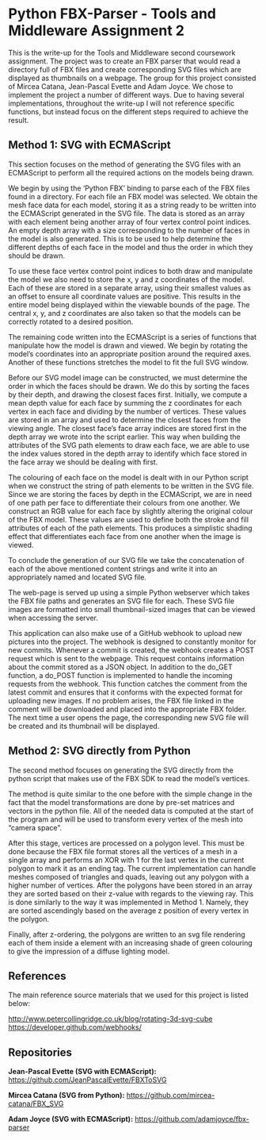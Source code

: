<h1>Python FBX-Parser - Tools and Middleware Assignment 2</h1>
 
This is the write-up for the Tools and Middleware second coursework assignment.  The project was to create an FBX parser that would read a directory full of FBX files and create corresponding SVG files which are displayed as thumbnails on a webpage.  The group for this project consisted of Mircea Catana, Jean-Pascal Evette and Adam Joyce.  We chose to implement the project a number of different ways.  Due to having several implementations, throughout the write-up I will not reference specific functions, but instead focus on the different steps required to achieve the result.

<h2>Method 1: SVG with ECMAScript</h2>

This section focuses on the method of generating the SVG files with an ECMAScript to perform all the required actions on the models being drawn. 
 
We begin by using the ‘Python FBX’ binding to parse each of the FBX files found in a directory.  For each file an FBX model was selected.  We obtain the mesh face data for each model, storing it as a string ready to be written into the ECMAScript generated in the SVG file.  The data is stored as an array with each element being another array of four vertex control point indices.  An empty depth array with a size corresponding to the number of faces in the model is also generated.  This is to be used to help determine the different depths of each face in the model and thus the order in which they should be drawn.
 
To use these face vertex control point indices to both draw and manipulate the model we also need to store the x, y and z coordinates of the model.  Each of these are stored in a separate array, using their smallest values as an offset to ensure all coordinate values are positive.  This results in the entire model being displayed within the viewable bounds of the page.  The central x, y, and z coordinates are also taken so that the models can be correctly rotated to a desired position.
 
The remaining code written into the ECMAScript is a series of functions that manipulate how the model is drawn and viewed.  We begin by rotating the model’s coordinates into an appropriate position around the required axes.  Another of these functions stretches the model to fit the full SVG window.
 
Before our SVG model image can be constructed, we must determine the order in which the faces should be drawn.  We do this by sorting the faces by their depth, and drawing the closest faces first.  Initially, we compute a mean depth value for each face by summing the z coordinates for each vertex in each face and dividing by the number of vertices.  These values are stored in an array and used to determine the closest faces from the viewing angle.  The closest face’s face array indices are stored first in the depth array we wrote into the script earlier.  This way when building the attributes of the SVG path elements to draw each face, we are able to use the index values stored in the depth array to identify which face stored in the face array we should be dealing with first.
 
The colouring of each face on the model is dealt with in our Python script when we construct the string of path elements to be written in the SVG file.  Since we are storing the faces by depth in the ECMAScript, we are in need of one path per face to differentiate their colours from one another.  We construct an RGB value for each face by slightly altering the original colour of the FBX model.  These values are used to define both the stroke and fill attributes of each of the path elements.  This produces a simplistic shading effect that differentiates each face from one another when the image is viewed.

To conclude the generation of our SVG file we take the concatenation of each of the above mentioned content strings and write it into an appropriately named and located SVG file.
 
The web-page is served up using a simple Python webserver which takes the FBX file paths and generates an SVG file for each.  These SVG file images are formatted into small thumbnail-sized images that can be viewed when accessing the server.

This application can also make use of a GitHub webhook to upload new pictures into the project. The webhook is designed to constantly monitor for new commits.  Whenever a commit is created, the webhook creates a POST request which is sent to the webpage.  This request contains information about the commit stored as a JSON object. In addition to the do_GET function, a do_POST function is implemented to handle the incoming requests from the webhook.  This function catches the comment from the latest commit and ensures that it conforms with the expected format for uploading new images.  If no problem arises, the FBX file linked in the comment will be downloaded and placed into the appropriate FBX folder.  The next time a user opens the page, the corresponding new SVG file will be created and its thumbnail will be displayed.

<h2>Method 2: SVG directly from Python</h2>

The second method focuses on generating the SVG directly from the python script that makes use of the FBX SDK to read the model’s vertices.

The method is quite similar to the one before with the simple change in the fact that the model transformations are done by pre-set matrices and vectors in the python file. All of the needed data is computed at the start of the program and will be used to transform every vertex of the mesh into “camera space”.

After this stage, vertices are processed on a polygon level. This must be done because the FBX file format stores all the vertices of a mesh in a single array and performs an XOR with 1 for the last vertex in the current polygon to mark it as an ending tag. The current implementation can handle meshes composed of triangles and quads, leaving out any polygon with a higher number of vertices. After the polygons have been stored in an array they are sorted based on their z-value with regards to the viewing ray. This is done similarly to the way it was implemented in Method 1. Namely, they are sorted ascendingly based on the average z position of every vertex in the polygon.

Finally, after z-ordering, the polygons are written to an svg file rendering each of them inside a <polygon> element with an increasing shade of green colouring to give the impression of a diffuse lighting model. 

<h2>References</h2>

The main reference source materials that we used for this project is listed below:

http://www.petercollingridge.co.uk/blog/rotating-3d-svg-cube
https://developer.github.com/webhooks/

<h2>Repositories</h2>

<b>Jean-Pascal Evette (SVG with ECMAScript):</b> https://github.com/JeanPascalEvette/FBXToSVG

<b>Mircea Catana (SVG from Python):</b> https://github.com/mircea-catana/FBX_SVG

<b>Adam Joyce (SVG with ECMAScript):</b> https://github.com/adamjoyce/fbx-parser


